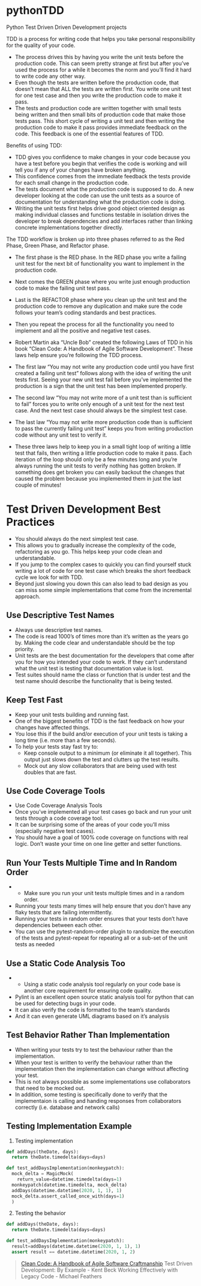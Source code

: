 # pythonTDD
Python Test Driven Driven Development projects


TDD is a process for writing code that helps you take personal responsibility for the quality of your code.
- The process drives this by having you write the unit tests before the production code. This can seem pretty strange at first but after you’ve used the process for a
while it becomes the norm and you’ll find it hard to write code any other way.
- Even though the tests are written before the production code, that doesn’t mean that ALL the tests are written first. You write one unit test for one test case and
then you write the production code to make it pass.
- The tests and production code are written together with small tests being written and then small bits of production code that make those tests pass. This short
cycle of writing a unit test and then writing the production code to make it pass provides immediate feedback on the code. This feedback is one of the essential features
of TDD.

Benefits of using TDD:

- TDD gives you confidence to make changes in your code because you have a test before you begin that verifies the code is working and will tell you if any of your
changes have broken anything.
- This confidence comes from the immediate feedback the tests provide for each small change in the production code.
- The tests document what the production code is supposed to do. A new developer looking at the code can use the unit tests as a source of documentation for
understanding what the production code is doing.
- Writing the unit tests first helps drive good object oriented design as making individual classes and functions testable in isolation drives the developer to break
dependencies and add interfaces rather than linking concrete implementations together directly.

The TDD workflow is broken up into three phases referred to as the Red Phase, Green Phase, and Refactor phase.
- The first phase is the RED phase. In the RED phase you write a failing unit test for the next bit of functionality you want to implement in the production code.
- Next comes the GREEN phase where you write just enough production code to make the failing unit test pass.
- Last is the REFACTOR phase where you clean up the unit test and the production code to remove any duplication and make sure the code follows your team’s
coding standards and best practices.
- Then you repeat the process for all the functionality you need to implement and all the positive and negative test cases.

- Robert Martin aka “Uncle Bob” created the following Laws of TDD in his book “Clean Code: A Handbook of Agile Software Development”. These laws help ensure
you’re following the TDD process.

- The first law “You may not write any production code until you have first created a failing unit test” follows along with the idea of writing the unit tests first.
Seeing your new unit test fail before you’ve implemented the production is a sign that the unit test has been implemented properly.
- The second law “You may not write more of a unit test than is sufficient to fail” forces you to write only enough of a unit test for the next test case. And the next
test case should always be the simplest test case.
- The last law “You may not write more production code than is sufficient to pass the currently failing unit test” keeps you from writing production code without
any unit test to verify it.
- These three laws help to keep you in a small tight loop of writing a little test that fails, then writing a little production code to make it pass. Each iteration of the loop
should only be a few minutes long and you’re always running the unit tests to verify nothing has gotten broken. If something does get broken you can easily backout
the changes that caused the problem because you implemented them in just the last couple of minutes!

Test Driven Development Best Practices
=

- You should always do the next simplest test case.
- This allows you to gradually increase the complexity of the code, refactoring as you go. This helps keep your code clean and understandable.
- If you jump to the complex cases to quickly you can find yourself stuck writing a lot of code for one test case which breaks the short feedback cycle we look for with
TDD.
- Beyond just slowing you down this can also lead to bad design as you can miss some simple implementations that come from the incremental approach.

Use Descriptive Test Names
-

-  Always use descriptive test names.
- The code is read 1000’s of times more than it’s written as the years go by. Making the code clear and understandable should be the top priority.
- Unit tests are the best documentation for the developers that come after you for how you intended your code to work. If they can’t understand what the unit test is
testing that documentation value is lost.
- Test suites should name the class or function that is under test and the test name should describe the functionality that is being tested.

Keep Test Fast
-

- Keep your unit tests building and running fast.
- One of the biggest benefits of TDD is the fast feedback on how your changes have affected things.
- You lose this if the build and/or execution of your unit tests is taking a long time (i.e. more than a few seconds).
- To help your tests stay fast try to:
  - Keep console output to a minimum (or eliminate it all together). This output just slows down the test and clutters up the test results.
  - Mock out any slow collaborators that are being used with test doubles that are fast.


Use Code Coverage Tools
-

-  Use Code Coverage Analysis Tools
- Once you’ve implemented all your test cases go back and run your unit tests through a code coverage tool.
- It can be surprising some of the areas of your code you’ll miss (especially negative test cases).
- You should have a goal of 100% code coverage on functions with real logic. Don’t waste your time on one line getter and setter functions.

Run Your Tests Multiple Time and In Random Order
-

- - Make sure you run your unit tests multiple times and in a random order.
- Running your tests many times will help ensure that you don’t have any flaky tests that are failing intermittently.
- Running your tests in random order ensures that your tests don’t have dependencies between each other.
- You can use the pytest-random-order plugin to randomize the execution of the tests and pytest-repeat for repeating all or a sub-set of the unit tests as needed

Use a Static Code Analysis Too
-

- - Using a static code analysis tool regularly on your code base is another core requirement for ensuring code quality.
- Pylint is an excellent open source static analysis tool for python that can be used for detecting bugs in your code.
- It can also verify the code is formatted to the team’s standards
- And it can even generate UML diagrams based on it’s analysis

Test Behavior Rather Than Implementation
-

- When writing your tests try to test the behaviour rather than the implementation.
- When your test is written to verify the behaviour rather than the implementation then the implementation can change without affecting your test.
- This is not always possible as some implementations use collaborators that need to be mocked out.
- In addition, some testing is specifically done to verify that the implementaion is calling and handing responses from collaborators correctly (i.e. database and network calls)


Testing Implementation Example
-

1. Testing implementation

```py
def addDays(theDate, days):
  return theDate.timedelta(days=days)
```

```py
def test_addDaysImplementation(monkeypatch):
  mock_delta = MagicMock(
    return_value=datetime.timedelta(days=1)
  monkeypatch(datetime.timedelta, mock_delta)
  addDays(datetime.datetime(2020, 1, 1), 1)
  mock_delta.assert_called_once_with(days=1)
  )
```

2. Testing the behavior

```py
def addDays(theDate, days):
  return theDate.timedelta(days=days)
```

```py
def test_addDaysImplementation(monkeypatch):
  result=addDays(datetime.datetime(2020, 1, 1), 1)
  assert result == datetime.datetime(2020, 1, 2)
```

> [Clean Code: A Handbook of Agile Software Craftmanship](https://www.amazon.com/Clean-Code-Handbook-Software-Craftsmanship/dp/0132350882)
> Test Driven Development: By Example - Kent Beck
> Working Effectively with Legacy Code - Michael Feathers


